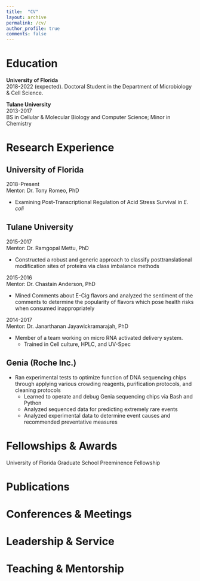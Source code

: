 ```yaml
---
title:  "CV"
layout: archive
permalink: /cv/
author_profile: true
comments: false
---
```


# Education

**University of Florida**  
2018-2022 (expected). 
Doctoral Student in the Department of Microbiology & Cell Science. 

**Tulane University**  
2013-2017  
BS in Cellular & Molecular Biology and Computer Science; Minor in Chemistry  

# Research Experience 

## University of Florida  
2018-Present  
Mentor: Dr. Tony Romeo, PhD  
- Examining Post-Transcriptional Regulation of Acid Stress Survival in *E. coli*  

## Tulane University  
2015-2017  
Mentor: Dr. Ramgopal Mettu, PhD  
- Constructed ​a​ ​robust​ and generic approach ​to​ ​classify​ ​post​ ​translational modification​ ​sites​ ​of​   ​proteins​ via class imbalance methods 

2015-2016  
Mentor: Dr. Chastain Anderson, PhD  
- Mined Comments about E-Cig flavors and analyzed the sentiment of the comments to determine the popularity of flavors which pose health risks when consumed inappropriately  

2014-2017  
Mentor: Dr. Janarthanan Jayawickramarajah, PhD  
- Member​ ​of​ ​a​ ​team​ ​working​ ​on​ ​micro​ ​RNA​ ​activated​ ​delivery​ ​system. 
	- Trained in Cell culture, HPLC, and UV-Spec 

## Genia (Roche Inc.)

- Ran​ ​experimental​ ​tests​ ​to​ ​optimize​ ​function​ ​of​ ​DNA​ ​sequencing​ ​chips​ ​through applying​ ​various​ ​crowding​ ​reagents,​ ​purification​ ​protocols,​ ​and​ ​cleaning​ ​protocols  
	- Learned​ ​to​ ​operate​ ​and​ ​debug​ ​Genia​ ​sequencing​ ​chips​ ​via​ ​Bash​ ​and Python  
	- Analyzed​ ​sequenced​ ​data​ ​for​ ​predicting​ ​extremely​ ​rare​ ​events  
	- Analyzed​ ​experimental​ ​data​ ​to​ ​determine​ ​event​ ​causes​ ​and​ ​recommended preventative​ ​measures  

# Fellowships & Awards 

University of Florida Graduate School Preeminence Fellowship 

# Publications 

# Conferences & Meetings

# Leadership & Service 

# Teaching & Mentorship 



